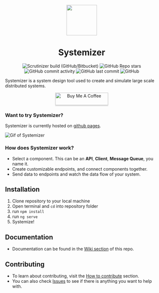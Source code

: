 <p align="center"><img align="center" src="https://honzaap.github.io/Systemizer/assets/logo.svg" width=100 height=100>
<h1 align="center">Systemizer</h1></p>


<p align="center">
  <img alt="Scrutinizer build (GitHub/Bitbucket)" src="https://img.shields.io/scrutinizer/build/g/honzaap/Systemizer/main?style=flat-square">
  <img alt="GitHub Repo stars" src="https://img.shields.io/github/stars/honzaap/Systemizer?style=flat-square">
  <img alt="GitHub commit activity" src="https://img.shields.io/github/commit-activity/m/honzaap/Systemizer?style=flat-square">
  <img alt="GitHub last commit" src="https://img.shields.io/github/last-commit/honzaap/Systemizer?color=2411ed&style=flat-square">
  <img alt="GitHub" src="https://img.shields.io/github/license/honzaap/Systemizer?style=flat-square">
</p>

<p>Systemizer is a system design tool used to create and simulate large scale distributed systems.
</p>
<p align="center">
<a href="https://www.buymeacoffee.com/honzaap" target="_blank"><img src="https://www.buymeacoffee.com/assets/img/custom_images/orange_img.png" alt="Buy Me A Coffee" style="height: 41px !important;width: 174px !important;box-shadow: 0px 3px 2px 0px rgba(190, 190, 190, 0.5) !important;-webkit-box-shadow: 0px 3px 2px 0px rgba(190, 190, 190, 0.5) !important;" ></a></p>

### Want to try Systemizer?
Systemizer is currently hosted on <a href="https://honzaap.github.io/Systemizer/">github pages</a>.

![Gif of Systemizer](https://honzaap.github.io/Systemizer/assets/gifs/tutorial0.gif)

### How does Systemizer work?
  * Select a component. This can be an **API**, **Client**, **Message Queue**, you name it.
  * Create customizable endpoints, and connect components together.
  * Send data to endpoints and watch the data flow of your system.

## Installation
1) Clone repository to your local machine
2) Open terminal and `cd` into repository folder
3) run `npm install`
4) run `ng serve`
5) Systemize!

## Documentation
- Documentation can be found in the <a href="https://github.com/honzaap/Systemizer/wiki">Wiki section</a> of this repo.
## Contributing
- To learn about contributing, visit the <a href="https://github.com/honzaap/Systemizer/wiki/how-to-contribute">How to contribute</a> section.
- You can also check <a href="https://github.com/honzaap/Systemizer/issues">Issues</a> to see if there is anything you want to help with.
